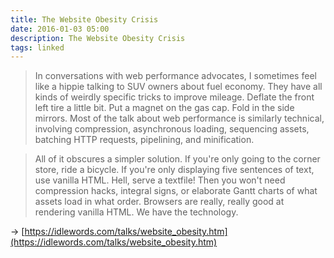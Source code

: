 ```yaml
---
title: The Website Obesity Crisis
date: 2016-01-03 05:00
description: The Website Obesity Crisis
tags: linked
---
```


> In conversations with web performance advocates, I sometimes feel like a hippie talking to SUV owners about fuel economy. They have all kinds of weirdly specific tricks to improve mileage. Deflate the front left tire a little bit. Put a magnet on the gas cap. Fold in the side mirrors. Most of the talk about web performance is similarly technical, involving compression, asynchronous loading, sequencing assets, batching HTTP requests, pipelining, and minification.
	
> All of it obscures a simpler solution. If you're only going to the corner store, ride a bicycle. If you're only displaying five sentences of text, use vanilla HTML. Hell, serve a textfile! Then you won't need compression hacks, integral signs, or elaborate Gantt charts of what assets load in what order. Browsers are really, really good at rendering vanilla HTML. We have the technology.

→ [https://idlewords.com/talks/website_obesity.htm](https://idlewords.com/talks/website_obesity.htm)
